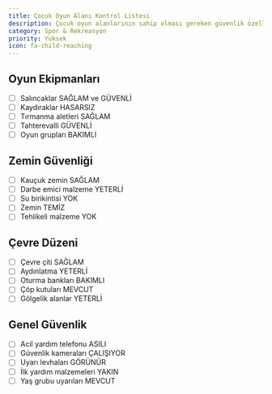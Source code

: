 ```yaml
---
title: Çocuk Oyun Alanı Kontrol Listesi
description: Çocuk oyun alanlarının sahip olması gereken güvenlik özellikleri
category: Spor & Rekreasyon
priority: Yüksek
icon: fa-child-reaching
---
```


## Oyun Ekipmanları

- [ ] Salıncaklar SAĞLAM ve GÜVENLİ
- [ ] Kaydıraklar HASARSIZ
- [ ] Tırmanma aletleri SAĞLAM
- [ ] Tahterevalli GÜVENLİ
- [ ] Oyun grupları BAKIMLI

## Zemin Güvenliği

- [ ] Kauçuk zemin SAĞLAM
- [ ] Darbe emici malzeme YETERLİ
- [ ] Su birikintisi YOK
- [ ] Zemin TEMİZ
- [ ] Tehlikeli malzeme YOK

## Çevre Düzeni

- [ ] Çevre çiti SAĞLAM
- [ ] Aydınlatma YETERLİ
- [ ] Oturma bankları BAKIMLI
- [ ] Çöp kutuları MEVCUT
- [ ] Gölgelik alanlar YETERLİ

## Genel Güvenlik

- [ ] Acil yardım telefonu ASILI
- [ ] Güvenlik kameraları ÇALIŞIYOR
- [ ] Uyarı levhaları GÖRÜNÜR
- [ ] İlk yardım malzemeleri YAKIN
- [ ] Yaş grubu uyarıları MEVCUT
